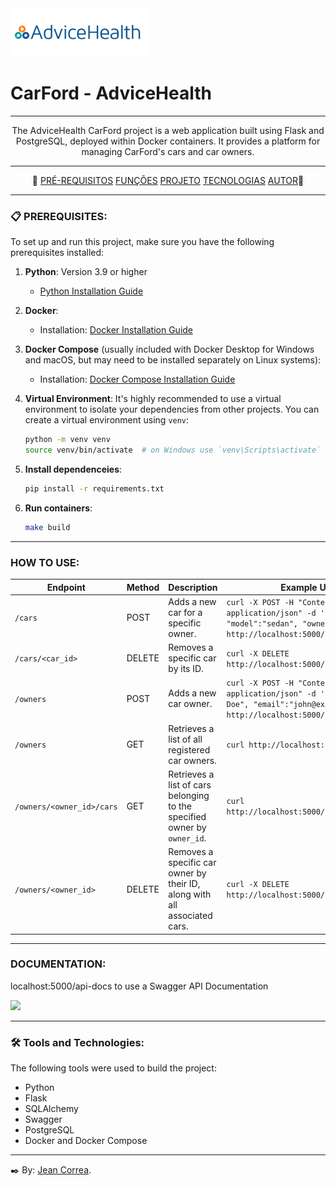 
<img src='./readme_assets/advicehealth.png'>

#  CarFord - AdviceHealth

---

<p align="center"> The AdviceHealth CarFord project is a web application built using Flask and PostgreSQL, 
deployed within Docker containers. It provides a platform for managing CarFord's cars and car owners. </p>

---

<p align = "center" >📌 
    <a href="#">PRÉ-REQUISITOS</a>
    <a href="#">FUNÇÕES</a>
    <a href="#">PROJETO</a>
    <a href="#">TECNOLOGIAS</a>
    <a href="#">AUTOR</a>📌 
</p> 

---

### 📋  PREREQUISITES:

To set up and run this project, make sure you have the following prerequisites installed:

1. **Python**: Version 3.9 or higher
   - [Python Installation Guide](https://www.python.org/downloads/)


2. **Docker**:
   - Installation: [Docker Installation Guide](https://docs.docker.com/get-docker/)


3. **Docker Compose** (usually included with Docker Desktop for Windows and macOS, but may need to be installed separately on Linux systems):
   - Installation: [Docker Compose Installation Guide](https://docs.docker.com/compose/install/)
 

4. **Virtual Environment**: It's highly recommended to use a virtual environment to isolate your dependencies from other projects. You can create a virtual environment using `venv`:

   ```bash
   python -m venv venv
   source venv/bin/activate  # on Windows use `venv\Scripts\activate`

5. **Install dependenceies**:

    ```bash
    pip install -r requirements.txt


6. **Run containers**:
   ```bash
   make build
   
---
### HOW TO USE:

| Endpoint                         | Method | Description                                                                                         | Example Usage                                                                                     |
|----------------------------------|--------|-----------------------------------------------------------------------------------------------------|---------------------------------------------------------------------------------------------------|
| `/cars`                          | POST   | Adds a new car for a specific owner.                                                                | `curl -X POST -H "Content-Type: application/json" -d '{"color":"blue", "model":"sedan", "owner_id":1}' http://localhost:5000/cars` |
| `/cars/<car_id>`                 | DELETE | Removes a specific car by its ID.                                                                   | `curl -X DELETE http://localhost:5000/cars/1`                                                     |
| `/owners`                        | POST   | Adds a new car owner.                                                                               | `curl -X POST -H "Content-Type: application/json" -d '{"name":"John Doe", "email":"john@example.com"}' http://localhost:5000/car_owners` |
| `/owners`                    | GET    | Retrieves a list of all registered car owners.                                                      | `curl http://localhost:5000/car_owners`                                                           |
| `/owners/<owner_id>/cars`    | GET    | Retrieves a list of cars belonging to the specified owner by `owner_id`.                            | `curl http://localhost:5000/car_owners/1/cars`                                                    |
| `/owners/<owner_id>`         | DELETE | Removes a specific car owner by their ID, along with all associated cars.                            | `curl -X DELETE http://localhost:5000/car_owners/1`                                                |

---

### DOCUMENTATION:

localhost:5000/api-docs to use a Swagger API Documentation

<img src='./readme_assets/local_swagger.png'>

---
### 🛠️ Tools and Technologies:

The following tools were used to build the project:

- Python
- Flask
- SQLAlchemy
- Swagger
- PostgreSQL
- Docker and Docker Compose

---

✒️ By: <a href="https://github.com/Jeanlcorrea">Jean Correa</a>. 
